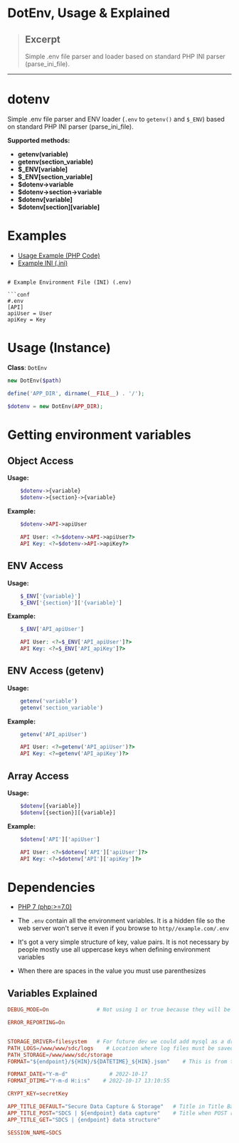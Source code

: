 # DotEnv, Usage & Explained

> ## Excerpt
> Simple .env file parser and loader based on standard PHP INI parser (parse_ini_file).

---
# dotenv

Simple .env file parser and ENV loader (`.env` to `getenv()` and `$_ENV`) based on standard PHP INI parser (parse\_ini\_file).

**Supported methods:**

-   **getenv(variable)**
-   **getenv(section\_variable)**
-   **$\_ENV\[variable\]**
-   **$\_ENV\[section\_variable\]**
-   **$dotenv->variable**
-   **$dotenv->section->variable**
-   **$dotenv\[variable\]**
-   **$dotenv\[section\]\[variable\]**

# Examples

-   [Usage Example (PHP Code)](./dotEnv/usage.php.md)
-   [Example INI (.ini)](./dotEnv/.env.md)

```

# Example Environment File (INI) (.env)

```conf
#.env
[API]
apiUser = User
apiKey = Key
```

# Usage (Instance)

**Class**: `DotEnv`

```php
new DotEnv($path)
```


```php
define('APP_DIR', dirname(__FILE__) . '/');

$dotenv = new DotEnv(APP_DIR);

```

# Getting environment variables

## Object Access[](https://balint-horvath.github.io/dotenv-php//#object-access)

**Usage:**

```php
    $dotenv->{variable}
    $dotenv->{section}->{variable}
```

**Example:**

```php
    $dotenv->API->apiUser
```

```php
    API User: <?=$dotenv->API->apiUser?>
    API Key: <?=$dotenv->API->apiKey?>
```

## ENV Access

**Usage:**

```php
    $_ENV['{variable}']
    $_ENV['{section}']['{variable}']
```

**Example:**

```php
    $_ENV['API_apiUser']
```

```php
    API User: <?=$_ENV['API_apiUser']?>
    API Key: <?=$_ENV['API_apiKey']?>
```

## ENV Access (getenv)

**Usage:**

```php
    getenv('variable')
    getenv('section_variable')
```

**Example:**

```php
    getenv('API_apiUser')
```

```php
    API User: <?=getenv('API_apiUser')?>
    API Key: <?=getenv('API_apiKey')?>
```

## Array Access

**Usage:**

```php
    $dotenv[{variable}]
    $dotenv[{section}][{variable}]
```

**Example:**

```php
    $dotenv['API']['apiUser']
```

```php
    API User: <?=$dotenv['API']['apiUser']?>
    API Key: <?=$dotenv['API']['apiKey']?>
```

# Dependencies

-   [PHP 7 (php:>=7.0)](http://php.net/)


- The `.env` contain all the environment variables. It is a hidden file so the web server won't serve it even if you browse to `http//example.com/.env`
- It's got a very simple structure of key, value pairs. It is not necessary by people mostly use all uppercase keys when defining environment variables
- When there are spaces in the value you must use parenthesizes 

## Variables Explained

```conf
DEBUG_MODE=On               # Not using 1 or true because they will be converted to string and will therefor be confusing, when debug mode is on then the system will output the json generated by each submission. When it is off the it will only return some success or error meta data

ERROR_REPORTING=On


STORAGE_DRIVER=filesystem   # For future dev we could add mysql as a driver and instead of writing to the file system, it will add DB entries
PATH_LOGS=/www/www/sdc/logs    # Location where log files must be saved, NOTE: this is a full path and make sure the path is owned by `apache` if you are using a debian based linux distribution or `httpd` when using RedHat / CentOS / Rocky Linux based Distribution    
PATH_STORAGE=/www/www/sdc/storage
FORMAT="${endpoint}/${HIN}/${DATETIME}_${HIN}.json"    # This is from the previous path specified onwards

FORMAT_DATE="Y-m-d"             # 2022-10-17
FORMAT_DTIME="Y-m-d H:i:s"    # 2022-10-17 13:10:55

CRYPT_KEY=secretKey     

APP_TITLE_DEFAULT="Secure Data Capture & Storage"   # Title in Title Bar when no endpoint is specified
APP_TITLE_POST="SDCS | ${endpoint} data capture"    # Title when POST request is sent to endpoint
APP_TITLE_GET="SDCS | {endpoint} data structure"

SESSION_NAME=SDCS
```